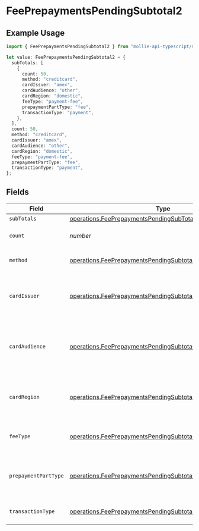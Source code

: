 # FeePrepaymentsPendingSubtotal2

## Example Usage

```typescript
import { FeePrepaymentsPendingSubtotal2 } from "mollie-api-typescript/models/operations";

let value: FeePrepaymentsPendingSubtotal2 = {
  subTotals: [
    {
      count: 50,
      method: "creditcard",
      cardIssuer: "amex",
      cardAudience: "other",
      cardRegion: "domestic",
      feeType: "payment-fee",
      prepaymentPartType: "fee",
      transactionType: "payment",
    },
  ],
  count: 50,
  method: "creditcard",
  cardIssuer: "amex",
  cardAudience: "other",
  cardRegion: "domestic",
  feeType: "payment-fee",
  prepaymentPartType: "fee",
  transactionType: "payment",
};
```

## Fields

| Field                                                                                                                                      | Type                                                                                                                                       | Required                                                                                                                                   | Description                                                                                                                                | Example                                                                                                                                    |
| ------------------------------------------------------------------------------------------------------------------------------------------ | ------------------------------------------------------------------------------------------------------------------------------------------ | ------------------------------------------------------------------------------------------------------------------------------------------ | ------------------------------------------------------------------------------------------------------------------------------------------ | ------------------------------------------------------------------------------------------------------------------------------------------ |
| `subTotals`                                                                                                                                | [operations.FeePrepaymentsPendingSubTotal1](../../models/operations/feeprepaymentspendingsubtotal1.md)[]                                   | :heavy_minus_sign:                                                                                                                         | N/A                                                                                                                                        |                                                                                                                                            |
| `count`                                                                                                                                    | *number*                                                                                                                                   | :heavy_minus_sign:                                                                                                                         | Number of transactions of this type                                                                                                        | 50                                                                                                                                         |
| `method`                                                                                                                                   | [operations.FeePrepaymentsPendingSubtotalMethod2](../../models/operations/feeprepaymentspendingsubtotalmethod2.md)                         | :heavy_minus_sign:                                                                                                                         | Payment type of the transactions                                                                                                           | creditcard                                                                                                                                 |
| `cardIssuer`                                                                                                                               | [operations.FeePrepaymentsPendingSubtotalCardIssuer2](../../models/operations/feeprepaymentspendingsubtotalcardissuer2.md)                 | :heavy_minus_sign:                                                                                                                         | In case of payments transactions with card, the card issuer will be available                                                              | amex                                                                                                                                       |
| `cardAudience`                                                                                                                             | [operations.FeePrepaymentsPendingSubtotalCardAudience2](../../models/operations/feeprepaymentspendingsubtotalcardaudience2.md)             | :heavy_minus_sign:                                                                                                                         | In case of payments trnsactions with card, the card audience will be available.                                                            | other                                                                                                                                      |
| `cardRegion`                                                                                                                               | [operations.FeePrepaymentsPendingSubtotalCardRegion2](../../models/operations/feeprepaymentspendingsubtotalcardregion2.md)                 | :heavy_minus_sign:                                                                                                                         | In case of payments transactions with card, the card region will be available.                                                             | domestic                                                                                                                                   |
| `feeType`                                                                                                                                  | [operations.FeePrepaymentsPendingSubtotalFeeType2](../../models/operations/feeprepaymentspendingsubtotalfeetype2.md)                       | :heavy_minus_sign:                                                                                                                         | Present when the transaction represents a fee.                                                                                             | payment-fee                                                                                                                                |
| `prepaymentPartType`                                                                                                                       | [operations.FeePrepaymentsPendingSubtotalPrepaymentPartType2](../../models/operations/feeprepaymentspendingsubtotalprepaymentparttype2.md) | :heavy_minus_sign:                                                                                                                         | Prepayment part: fee itself, reimbursement, discount, VAT or rounding compensation.                                                        | fee                                                                                                                                        |
| `transactionType`                                                                                                                          | [operations.FeePrepaymentsPendingSubtotalTransactionType2](../../models/operations/feeprepaymentspendingsubtotaltransactiontype2.md)       | :heavy_minus_sign:                                                                                                                         | Represents the transaction type                                                                                                            | payment                                                                                                                                    |